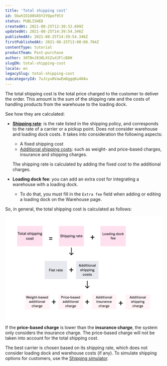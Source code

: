 ```yaml
---
title: 'Total shipping cost'
id: 5bwhIO108VA5Y2YOpef9lV
status: PUBLISHED
createdAt: 2021-08-25T12:30:32.699Z
updatedAt: 2021-08-25T14:39:54.346Z
publishedAt: 2021-08-25T14:39:54.346Z
firstPublishedAt: 2021-08-25T13:08:08.704Z
contentType: tutorial
productTeam: Post-purchase
author: 30TBnJ838LXSZvdJFlcB8H
slugEN: total-shipping-cost
locale: en
legacySlug: total-shipping-cost
subcategoryId: 7uJcyu0VawEm8ggqKu404u
---
```



The total shipping cost is the total price charged to the customer to deliver the order. This amount is the sum of the shipping rate and the costs of handling products from the warehouse to the loading dock. 

See how they are calculated:

* **[Shipping rate](/en/tutorial/tarifas-de-envio--1Balpg3rv0854udEPedvMM)**: is the rate listed in the shipping policy, and corresponds to the rate of a carrier or a pickup point. Does not consider warehouse and loading dock costs. It takes into consideration the following aspects:
    * A fixed shipping cost
    * [Additional shipping costs](/en/tutorial/adicionais-de-frete--2vqGwMn0LabkOHY6zSHYNV): such as weight- and price-based charges, insurance and shipping charges. 

    The shipping rate is calculated by adding the fixed cost to the additional charges. 

* **Loading dock fee**: you can add an extra cost for integrating a warehouse with a loading dock.
    * To do that, you must fill in the `Extra fee` field when adding or editing a loading dock on the Warehouse page.

So, in general, the total shipping cost is calculated as follows:

![Custo-final-envio-EN](https://raw.githubusercontent.com/vtexdocs/help-center-content/refs/heads/main/docs/en/tutorials/Shipping/Shipping%20rates/total-shipping-cost_1.svg)

<div class="alert alert-danger">
If the <b>price-based charge</b> is lower than the <b>insurance charge</b>, the system only considers the insurance charge. The price-based charge will not be taken into account for the total shipping cost.<p>
The best carrier is chosen based on its shipping rate, which does not consider loading dock and warehouse costs (if any). To simulate shipping options for customers, use the <a href="https://help.vtex.com/en/tutorial/simulacao-de-frete--tutorials_144">Shipping simulator</a>.
</div>

